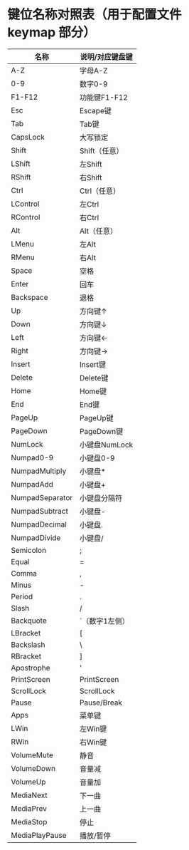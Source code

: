 # 键位名称对照表（用于配置文件 keymap 部分）

| 名称            | 说明/对应键盘键         |
|-----------------|------------------------|
| A-Z             | 字母A-Z                |
| 0-9             | 数字0-9                |
| F1-F12          | 功能键F1-F12           |
| Esc             | Escape键               |
| Tab             | Tab键                  |
| CapsLock        | 大写锁定               |
| Shift           | Shift（任意）          |
| LShift          | 左Shift                |
| RShift          | 右Shift                |
| Ctrl            | Ctrl（任意）           |
| LControl        | 左Ctrl                 |
| RControl        | 右Ctrl                 |
| Alt             | Alt（任意）            |
| LMenu           | 左Alt                  |
| RMenu           | 右Alt                  |
| Space           | 空格                   |
| Enter           | 回车                   |
| Backspace       | 退格                   |
| Up              | 方向键↑                |
| Down            | 方向键↓                |
| Left            | 方向键←                |
| Right           | 方向键→                |
| Insert          | Insert键               |
| Delete          | Delete键               |
| Home            | Home键                 |
| End             | End键                  |
| PageUp          | PageUp键               |
| PageDown        | PageDown键             |
| NumLock         | 小键盘NumLock          |
| Numpad0-9       | 小键盘0-9              |
| NumpadMultiply  | 小键盘*                |
| NumpadAdd       | 小键盘+                |
| NumpadSeparator | 小键盘分隔符           |
| NumpadSubtract  | 小键盘-                |
| NumpadDecimal   | 小键盘.                |
| NumpadDivide    | 小键盘/                |
| Semicolon       | ;                      |
| Equal           | =                      |
| Comma           | ,                      |
| Minus           | -                      |
| Period          | .                      |
| Slash           | /                      |
| Backquote       | `（数字1左侧）         |
| LBracket        | [                      |
| Backslash       | \\                     |
| RBracket        | ]                      |
| Apostrophe      | '                      |
| PrintScreen     | PrintScreen            |
| ScrollLock      | ScrollLock             |
| Pause           | Pause/Break            |
| Apps            | 菜单键                 |
| LWin            | 左Win键                |
| RWin            | 右Win键                |
| VolumeMute      | 静音                   |
| VolumeDown      | 音量减                 |
| VolumeUp        | 音量加                 |
| MediaNext       | 下一曲                 |
| MediaPrev       | 上一曲                 |
| MediaStop       | 停止                   |
| MediaPlayPause  | 播放/暂停              |
